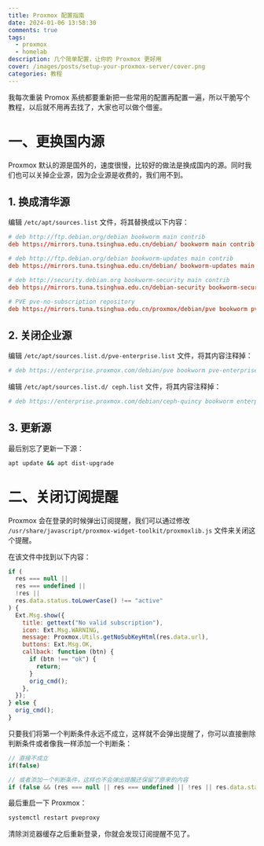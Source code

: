 ```yaml
---
title: Proxmox 配置指南
date: 2024-01-06 13:58:30
comments: true
tags:
  - proxmox
  - homelab
description: 几个简单配置，让你的 Proxmox 更好用
cover: /images/posts/setup-your-proxmox-server/cover.png
categories: 教程
---
```


我每次重装 Promox 系统都要重新把一些常用的配置再配置一遍，所以干脆写个教程，以后就不用再去找了，大家也可以做个借鉴。

# 一、更换国内源

Proxmox 默认的源是国外的，速度很慢，比较好的做法是换成国内的源。同时我们也可以关掉企业源，因为企业源是收费的，我们用不到。

## 1. 换成清华源

编辑 `/etc/apt/sources.list` 文件，将其替换成以下内容：

```conf
# deb http://ftp.debian.org/debian bookworm main contrib
deb https://mirrors.tuna.tsinghua.edu.cn/debian/ bookworm main contrib non-free non-free-firmware

# deb http://ftp.debian.org/debian bookworm-updates main contrib
deb https://mirrors.tuna.tsinghua.edu.cn/debian/ bookworm-updates main contrib non-free non-free-firmware

# deb http://security.debian.org bookworm-security main contrib
deb https://mirrors.tuna.tsinghua.edu.cn/debian-security bookworm-security main contrib non-free non-free-firmware

# PVE pve-no-subscription repository
deb https://mirrors.tuna.tsinghua.edu.cn/proxmox/debian/pve bookworm pve-no-subscription
```

## 2. 关闭企业源

编辑 `/etc/apt/sources.list.d/pve-enterprise.list` 文件，将其内容注释掉：

```conf
# deb https://enterprise.proxmox.com/debian/pve bookworm pve-enterprise
```

编辑 `/etc/apt/sources.list.d/ ceph.list` 文件，将其内容注释掉：

```conf
# deb https://enterprise.proxmox.com/debian/ceph-quincy bookworm enterprise
```

## 3. 更新源

最后别忘了更新一下源：

```sh
apt update && apt dist-upgrade
```

# 二、关闭订阅提醒

Proxmox 会在登录的时候弹出订阅提醒，我们可以通过修改 `/usr/share/javascript/proxmox-widget-toolkit/proxmoxlib.js` 文件来关闭这个提醒。

在该文件中找到以下内容：

```js
if (
  res === null ||
  res === undefined ||
  !res ||
  res.data.status.toLowerCase() !== "active"
) {
  Ext.Msg.show({
    title: gettext("No valid subscription"),
    icon: Ext.Msg.WARNING,
    message: Proxmox.Utils.getNoSubKeyHtml(res.data.url),
    buttons: Ext.Msg.OK,
    callback: function (btn) {
      if (btn !== "ok") {
        return;
      }
      orig_cmd();
    },
  });
} else {
  orig_cmd();
}
```

只要我们将第一个判断条件永远不成立，这样就不会弹出提醒了，你可以直接删除判断条件或者像我一样添加一个判断条：

```js
// 直接不成立
if(false)

// 或者添加一个判断条件，这样也不会弹出提醒还保留了原来的内容
if (false && (res === null || res === undefined || !res || res.data.status.toLowerCase() !== "active"))
```

最后重启一下 Proxmox：

```sh
systemctl restart pveproxy
```

清除浏览器缓存之后重新登录，你就会发现订阅提醒不见了。
